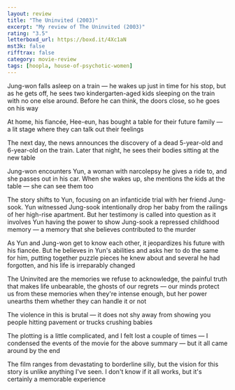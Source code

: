 ```yaml
---
layout: review
title: "The Uninvited (2003)"
excerpt: "My review of The Uninvited (2003)"
rating: "3.5"
letterboxd_url: https://boxd.it/4Xc1aN
mst3k: false
rifftrax: false
category: movie-review
tags: [hoopla, house-of-psychotic-women]
---
```


Jung-won falls asleep on a train — he wakes up just in time for his stop, but as he gets off, he sees two kindergarten-aged kids sleeping on the train with no one else around. Before he can think, the doors close, so he goes on his way

At home, his fiancée, Hee-eun, has bought a table for their future family — a lit stage where they can talk out their feelings

The next day, the news announces the discovery of a dead 5-year-old and 6-year-old on the train. Later that night, he sees their bodies sitting at the new table

Jung-won encounters Yun, a woman with narcolepsy he gives a ride to, and she passes out in his car. When she wakes up, she mentions the kids at the table — she can see them too

The story shifts to Yun, focusing on an infanticide trial with her friend Jung-sook. Yun witnessed Jung-sook intentionally drop her baby from the railings of her high-rise apartment. But her testimony is called into question as it involves Yun having the power to show Jung-sook a repressed childhood memory — a memory that she believes contributed to the murder

As Yun and Jung-won get to know each other, it jeopardizes his future with his fiancée. But he believes in Yun's abilities and asks her to do the same for him, putting together puzzle pieces he knew about and several he had forgotten, and his life is irreparably changed

The Uninvited are the memories we refuse to acknowledge, the painful truth that makes life unbearable, the ghosts of our regrets — our minds protect us from these memories when they're intense enough, but her power unearths them whether they can handle it or not

The violence in this is brutal — it does not shy away from showing you people hitting pavement or trucks crushing babies

The plotting is a little complicated, and I felt lost a couple of times — I condensed the events of the movie for the above summary — but it all came around by the end

The film ranges from devastating to borderline silly, but the vision for this story is unlike anything I've seen. I don't know if it all works, but it's certainly a memorable experience
